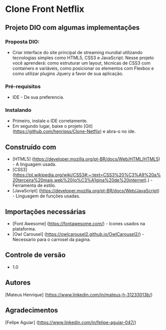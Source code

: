 # Clone Front Netflix
## Projeto DIO com algumas implementações

### Proposta DIO:
- Criar interface do site principal de streaming mundial utilizando tecnologias simples como
HTML5, CSS3 e JavaScript. Nesse projeto você aprenderá: como estruturar um layout, técnicas de
CSS3 com containers e variáveis, como posicionar os elementos com Flexbox e como utilizar
plugins Jquery a favor de sua aplicação.


### Pré-requisitos

- IDE - De sua preferencia.

### Instalando

- Primeiro, instale o IDE corretamente.
- Em segundo lugar, baixe o projeto [Git] (https://github.com/henriqss/Clone-Netflix) e abra-o no ide.

## Construído com

* [HTML5] (https://developer.mozilla.org/pt-BR/docs/Web/HTML/HTML5) - A linguagem usada.
* [CSS3] (https://pt.wikipedia.org/wiki/CSS3#:~:text=CSS3%20%C3%A9%20a%20terceira%20mais,web%20(p%C3%A1gina%20de%20internet).) - Ferramenta de estilo.
* [JavaScript] (https://developer.mozilla.org/pt-BR/docs/Web/JavaScript) - Linguagem de funções usadas.

##  Importações necessárias

* [Font Awesome] (https://fontawesome.com/) - Icones usados na plataforma.
* [Owl Carousel] (https://owlcarousel2.github.io/OwlCarousel2/) - Necessario para o carrosel da pagina.

## Controle de versão

- 1.0 

## Autores

[Mateus Henrique] (https://www.linkedin.com/in/mateus-h-31233013b/)

## Agradecimentos

[Felipe Aguiar] (https://www.linkedin.com/in/felipe-aguiar-047/)
